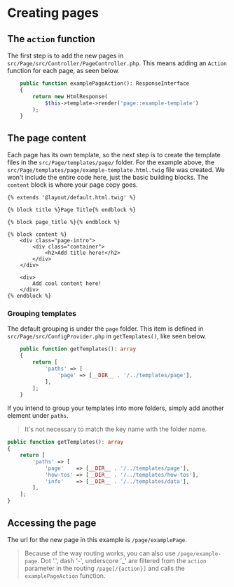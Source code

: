 # Creating pages

## The `action` function

The first step is to add the new pages in `src/Page/src/Controller/PageController.php`.
This means adding an `Action` function for each page, as seen below.

```php
    public function examplePageAction(): ResponseInterface
    {
        return new HtmlResponse(
            $this->template->render('page::example-template')
        );
    }
```

## The page content

Each page has its own template, so the next step is to create the template files in the `src/Page/templates/page/` folder.
For the example above, the `src/Page/templates/page/example-template.html.twig` file was created.
We won't include the entire code here, just the basic building blocks.
The `content` block is where your page copy goes.

```twig
{% extends '@layout/default.html.twig' %}

{% block title %}Page Title{% endblock %}

{% block page_title %}{% endblock %}

{% block content %}
    <div class="page-intro">
        <div class="container">
            <h2>Add title here!</h2>
        </div>
    </div>

    <div>
        Add cool content here!
    </div>
{% endblock %}
```

### Grouping templates

The default grouping is under the `page` folder.
This item is defined in `src/Page/src/ConfigProvider.php` in `getTemplates()`, like seen below.

```php
    public function getTemplates(): array
    {
        return [
            'paths' => [
                'page' => [__DIR__ . '/../templates/page'],
            ],
        ];
    }
```

If you intend to group your templates into more folders, simply add another element under `paths`.

> It's not necessary to match the key name with the folder name.

```php
public function getTemplates(): array
{
    return [
        'paths' => [
            'page'    => [__DIR__ . '/../templates/page'],
            'how-tos' => [__DIR__ . '/../templates/how-tos'],
            'info'    => [__DIR__ . '/../templates/data'],
        ],
    ];
}
```

## Accessing the page

The url for the new page in this example is `/page/examplePage`.

> Because of the way routing works, you can also use `/page/example-page`.
> Dot '.', dash '-', underscore '_' are filtered from the `action` parameter in the routing `/page[/{action}]` and calls the `examplePageAction` function.
